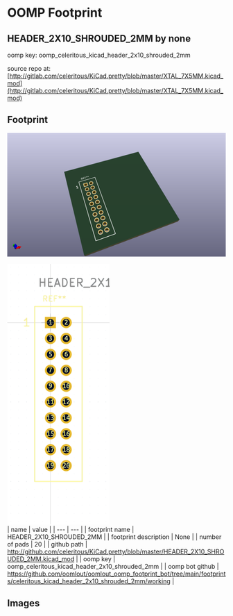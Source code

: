 # OOMP Footprint  
## HEADER_2X10_SHROUDED_2MM  by none  
  
oomp key: oomp_celeritous_kicad_header_2x10_shrouded_2mm  
  
source repo at: [http://gitlab.com/celeritous/KiCad.pretty/blob/master/XTAL_7X5MM.kicad_mod](http://gitlab.com/celeritous/KiCad.pretty/blob/master/XTAL_7X5MM.kicad_mod)  
## Footprint  
  
[![working_kicad_pcb_3d.png](working_kicad_pcb_3d_600.png)](working_kicad_pcb_3d.png)  
  
[![working.png](working_600.png)](working.png)  
| name | value | 
| --- | --- | 
| footprint name | HEADER_2X10_SHROUDED_2MM | 
| footprint description | None | 
| number of pads | 20 | 
| github path | http://github.com/celeritous/KiCad.pretty/blob/master/HEADER_2X10_SHROUDED_2MM.kicad_mod | 
| oomp key | oomp_celeritous_kicad_header_2x10_shrouded_2mm | 
| oomp bot github | https://github.com/oomlout/oomlout_oomp_footprint_bot/tree/main/footprints/celeritous_kicad_header_2x10_shrouded_2mm/working | 
## Images  
